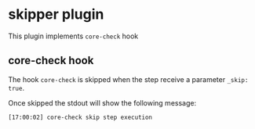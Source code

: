# skipper plugin

This plugin implements `core-check` hook

## <a name="core-check"></a>core-check hook

The hook `core-check` is skipped when the step receive a parameter `_skip: true`.

Once skipped the stdout will show the following message:

```sh
[17:00:02] core-check skip step execution
```
